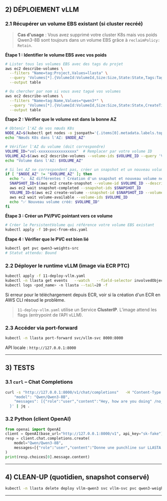 ## 2) DÉPLOIEMENT vLLM

### 2.1 Récupérer un volume EBS existant (si cluster recréé)

> **Cas d'usage** : Vous avez supprimé votre cluster K8s mais vos poids Qwen3-8B sont toujours dans un volume EBS grâce à `reclaimPolicy: Retain`.

**Étape 1 : Identifier le volume EBS avec vos poids**
```bash
# Lister tous les volumes EBS avec des tags du projet
aws ec2 describe-volumes \
  --filters "Name=tag:Project,Values=llasta" \
  --query 'Volumes[*].{VolumeId:VolumeId,Size:Size,State:State,Tags:Tags}' \
  --output table

# Ou chercher par nom si vous avez tagué vos volumes
aws ec2 describe-volumes \
  --filters "Name=tag:Name,Values=*qwen3*" \
  --query 'Volumes[*].{VolumeId:VolumeId,Size:Size,State:State,CreateTime:CreateTime}' \
  --output table
```

**Étape 2 : Vérifier que le volume est dans la bonne AZ**
```bash
# Obtenir l'AZ de vos nœuds K8s
NODE_AZ=$(kubectl get nodes -o jsonpath='{.items[0].metadata.labels.topology\.kubernetes\.io/zone}')
echo "Nœuds K8s dans l'AZ: $NODE_AZ"

# Vérifier l'AZ du volume (doit correspondre)
VOLUME_ID="vol-xxxxxxxxxxxxxxxxx"  # Remplacer par votre volume ID
VOLUME_AZ=$(aws ec2 describe-volumes --volume-ids $VOLUME_ID --query 'Volumes[0].AvailabilityZone' --output text)
echo "Volume dans l'AZ: $VOLUME_AZ"

# Si les AZ ne correspondent pas, créer un snapshot et un nouveau volume dans la bonne AZ
if [ "$NODE_AZ" != "$VOLUME_AZ" ]; then
  echo "⚠️  AZ différentes ! Création d'un snapshot et nouveau volume nécessaire..."
  SNAPSHOT_ID=$(aws ec2 create-snapshot --volume-id $VOLUME_ID --description "Qwen3-8B migration" --query 'SnapshotId' --output text)
  aws ec2 wait snapshot-completed --snapshot-ids $SNAPSHOT_ID
  VOLUME_ID=$(aws ec2 create-volume --snapshot-id $SNAPSHOT_ID --volume-type gp3 --availability-zone $NODE_AZ --query 'VolumeId' --output text)
  aws ec2 wait volume-available --volume-ids $VOLUME_ID
  echo "✅ Nouveau volume créé: $VOLUME_ID"
fi
```

**Étape 3 : Créer un PV/PVC pointant vers ce volume**
```bash
# Créer le PersistentVolume qui référence votre volume EBS existant
kubectl apply -f 10-pvc-from-ebs.yaml
```

**Étape 4 : Vérifier que le PVC est bien lié**
```bash
kubectl get pvc qwen3-weights-src
# Statut attendu: Bound
```

### 2.2 Déployer le runtime **vLLM** (image via ECR PTC)
```bash
kubectl apply -f 11-deploy-vllm.yaml
kubectl -n llasta get events   --watch   --field-selector involvedObject.name=$(kubectl -n llasta get pod -l app=vllm-qwen3 -o name | cut -d/ -f2)kubectl -n llasta get pods -l app=vllm-qwen3 -w
kubectl logs <pod_name> -n llasta --tail=20 -f

```
Si erreur pour le téléchargement depuis ECR, voir si la création d'un ECR en AWS CLI résoud le problème.

> `11-deploy-vllm.yaml` utilise un Service **ClusterIP**. L’image attend les flags (entrypoint de l’API vLLM).  

### 2.3 Accéder via **port-forward**
```bash
kubectl -n llasta port-forward svc/vllm-svc 8000:8000
```
API locale : `http://127.0.0.1:8000`

---

## 3) TESTS

### 3.1 `curl` – Chat Completions
```bash
curl -s "http://127.0.0.1:8000/v1/chat/completions"   -H "Content-Type: application/json"   -H "Authorization: Bearer sk-fake"   -d '{
    "model": "Qwen/Qwen3-8B",
    "messages": [{"role":"user","content":"Hey, how are you doing" /no_think}]
  }' | jq .
```

### 3.2 Python (client OpenAI)
```python
from openai import OpenAI
client = OpenAI(base_url="http://127.0.0.1:8000/v1", api_key="sk-fake")
resp = client.chat.completions.create(
    model="Qwen/Qwen3-8B",
    messages=[{"role":"user","content":"Donne une punchline sur LLASTA."}],
)
print(resp.choices[0].message.content)
```

---

## 4) CLEAN-UP (quotidien, snapshot conservé)
```bash
kubectl -n llasta delete deploy vllm-qwen3 svc vllm-svc pvc qwen3-weights
```

---